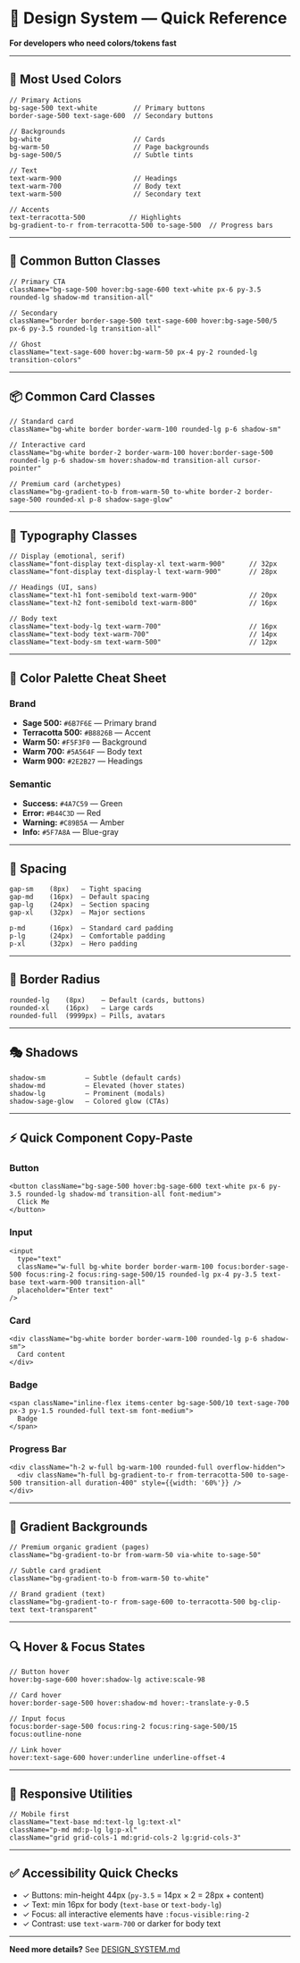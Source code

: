 # 🎨 Design System — Quick Reference

**For developers who need colors/tokens fast**

---

## 🎯 Most Used Colors

```tsx
// Primary Actions
bg-sage-500 text-white         // Primary buttons
border-sage-500 text-sage-600  // Secondary buttons

// Backgrounds
bg-white                       // Cards
bg-warm-50                     // Page backgrounds
bg-sage-500/5                  // Subtle tints

// Text
text-warm-900                  // Headings
text-warm-700                  // Body text
text-warm-500                  // Secondary text

// Accents
text-terracotta-500           // Highlights
bg-gradient-to-r from-terracotta-500 to-sage-500  // Progress bars
```

---

## 🔘 Common Button Classes

```tsx
// Primary CTA
className="bg-sage-500 hover:bg-sage-600 text-white px-6 py-3.5 rounded-lg shadow-md transition-all"

// Secondary
className="border border-sage-500 text-sage-600 hover:bg-sage-500/5 px-6 py-3.5 rounded-lg transition-all"

// Ghost
className="text-sage-600 hover:bg-warm-50 px-4 py-2 rounded-lg transition-colors"
```

---

## 📦 Common Card Classes

```tsx
// Standard card
className="bg-white border border-warm-100 rounded-lg p-6 shadow-sm"

// Interactive card
className="bg-white border-2 border-warm-100 hover:border-sage-500 rounded-lg p-6 shadow-sm hover:shadow-md transition-all cursor-pointer"

// Premium card (archetypes)
className="bg-gradient-to-b from-warm-50 to-white border-2 border-sage-500 rounded-xl p-8 shadow-sage-glow"
```

---

## 📝 Typography Classes

```tsx
// Display (emotional, serif)
className="font-display text-display-xl text-warm-900"      // 32px
className="font-display text-display-l text-warm-900"       // 28px

// Headings (UI, sans)
className="text-h1 font-semibold text-warm-900"             // 20px
className="text-h2 font-semibold text-warm-800"             // 16px

// Body text
className="text-body-lg text-warm-700"                      // 16px
className="text-body text-warm-700"                         // 14px
className="text-body-sm text-warm-500"                      // 12px
```

---

## 🎨 Color Palette Cheat Sheet

### Brand
- **Sage 500:** `#6B7F6E` — Primary brand
- **Terracotta 500:** `#B8826B` — Accent
- **Warm 50:** `#F5F3F0` — Background
- **Warm 700:** `#5A564F` — Body text
- **Warm 900:** `#2E2B27` — Headings

### Semantic
- **Success:** `#4A7C59` — Green
- **Error:** `#B44C3D` — Red
- **Warning:** `#C89B5A` — Amber
- **Info:** `#5F7A8A` — Blue-gray

---

## 📏 Spacing

```
gap-sm    (8px)   — Tight spacing
gap-md    (16px)  — Default spacing
gap-lg    (24px)  — Section spacing
gap-xl    (32px)  — Major sections

p-md      (16px)  — Standard card padding
p-lg      (24px)  — Comfortable padding
p-xl      (32px)  — Hero padding
```

---

## 🔘 Border Radius

```
rounded-lg    (8px)    — Default (cards, buttons)
rounded-xl    (16px)   — Large cards
rounded-full  (9999px) — Pills, avatars
```

---

## 🎭 Shadows

```
shadow-sm          — Subtle (default cards)
shadow-md          — Elevated (hover states)
shadow-lg          — Prominent (modals)
shadow-sage-glow   — Colored glow (CTAs)
```

---

## ⚡ Quick Component Copy-Paste

### Button
```tsx
<button className="bg-sage-500 hover:bg-sage-600 text-white px-6 py-3.5 rounded-lg shadow-md transition-all font-medium">
  Click Me
</button>
```

### Input
```tsx
<input
  type="text"
  className="w-full bg-white border border-warm-100 focus:border-sage-500 focus:ring-2 focus:ring-sage-500/15 rounded-lg px-4 py-3.5 text-base text-warm-900 transition-all"
  placeholder="Enter text"
/>
```

### Card
```tsx
<div className="bg-white border border-warm-100 rounded-lg p-6 shadow-sm">
  Card content
</div>
```

### Badge
```tsx
<span className="inline-flex items-center bg-sage-500/10 text-sage-700 px-3 py-1.5 rounded-full text-sm font-medium">
  Badge
</span>
```

### Progress Bar
```tsx
<div className="h-2 w-full bg-warm-100 rounded-full overflow-hidden">
  <div className="h-full bg-gradient-to-r from-terracotta-500 to-sage-500 transition-all duration-400" style={{width: '60%'}} />
</div>
```

---

## 🎨 Gradient Backgrounds

```tsx
// Premium organic gradient (pages)
className="bg-gradient-to-br from-warm-50 via-white to-sage-50"

// Subtle card gradient
className="bg-gradient-to-b from-warm-50 to-white"

// Brand gradient (text)
className="bg-gradient-to-r from-sage-600 to-terracotta-500 bg-clip-text text-transparent"
```

---

## 🔍 Hover & Focus States

```tsx
// Button hover
hover:bg-sage-600 hover:shadow-lg active:scale-98

// Card hover
hover:border-sage-500 hover:shadow-md hover:-translate-y-0.5

// Input focus
focus:border-sage-500 focus:ring-2 focus:ring-sage-500/15 focus:outline-none

// Link hover
hover:text-sage-600 hover:underline underline-offset-4
```

---

## 📱 Responsive Utilities

```tsx
// Mobile first
className="text-base md:text-lg lg:text-xl"
className="p-md md:p-lg lg:p-xl"
className="grid grid-cols-1 md:grid-cols-2 lg:grid-cols-3"
```

---

## ✅ Accessibility Quick Checks

- ✓ Buttons: min-height 44px (`py-3.5` = 14px × 2 = 28px + content)
- ✓ Text: min 16px for body (`text-base` or `text-body-lg`)
- ✓ Focus: all interactive elements have `:focus-visible:ring-2`
- ✓ Contrast: use `text-warm-700` or darker for body text

---

**Need more details?** See [DESIGN_SYSTEM.md](./DESIGN_SYSTEM.md)
